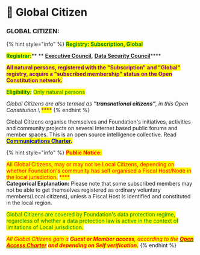 # 🙋 Global Citizen

### **GLOBAL CITIZEN:**

{% hint style="info" %}
<mark style="color:green;">**Registry: Subscription, Global**</mark>

<mark style="color:green;">**Registrar:**</mark>** ** [**Executive Council**](../executive-council.md)**,** [**Data Security Council**](../data-security-council.md)****

<mark style="color:purple;">**All natural persons, registered with the  "Subscription" and "Global" registry, acquire a "subscribed membership" status on the Open Constitution network.**</mark>

<mark style="color:green;">**Eligibility:**</mark> <mark style="color:green;"></mark><mark style="color:green;">Only natural persons</mark>

_Global Citizens are also termed as **"transnational citizens"**, in this Open Constitution._\ <mark style="color:purple;">****</mark>
{% endhint %}

Global Citizens organise themselves and Foundation's initiatives, activities and community projects on several Internet based public forums and member spaces. This is an open source intelligence collective. Read [<mark style="color:blue;">**Communications Charter**</mark>](../../charters/communications-charter.md)<mark style="color:blue;">**.**</mark>

{% hint style="info" %}
<mark style="color:red;">**Public Notice:**</mark>

<mark style="color:red;">All Global Citizens, may or may not be Local Citizens, depending on whether Foundation's community has self organised a Fiscal Host/Node in the local jurisdiction.</mark> <mark style="color:red;"></mark><mark style="color:red;">****</mark> \
**Categorical Explanation:** Please note that some subscribed members may not be able to get themselves registered as ordinary voluntary members(Local citizens), unless a Fiscal Host is identified and constituted in the local region.

<mark style="color:blue;"><mark style="color:green;">Global Citizens are covered by Foundation's data protection regime, regardless of whether a data protection law is active in the context of limitations of Local jurisdiction.<mark style="color:green;"></mark>

_<mark style="color:red;">All Global Citizens gain a</mark> <mark style="color:red;"></mark><mark style="color:red;">**Guest or Member access**</mark><mark style="color:red;">, according to the</mark>_ [_<mark style="color:red;">**Open Access Charter**</mark>_](../../charters/open-access-charter.md) _<mark style="color:red;">**and depending on Self verification.**</mark>_
{% endhint %}
